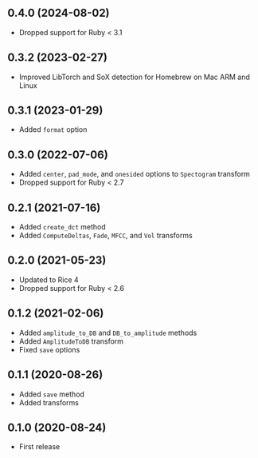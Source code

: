 ## 0.4.0 (2024-08-02)

- Dropped support for Ruby < 3.1

## 0.3.2 (2023-02-27)

- Improved LibTorch and SoX detection for Homebrew on Mac ARM and Linux

## 0.3.1 (2023-01-29)

- Added `format` option

## 0.3.0 (2022-07-06)

- Added `center`, `pad_mode`, and `onesided` options to `Spectogram` transform
- Dropped support for Ruby < 2.7

## 0.2.1 (2021-07-16)

- Added `create_dct` method
- Added `ComputeDeltas`, `Fade`, `MFCC`, and `Vol` transforms

## 0.2.0 (2021-05-23)

- Updated to Rice 4
- Dropped support for Ruby < 2.6

## 0.1.2 (2021-02-06)

- Added `amplitude_to_DB` and `DB_to_amplitude` methods
- Added `AmplitudeToDB` transform
- Fixed `save` options

## 0.1.1 (2020-08-26)

- Added `save` method
- Added transforms

## 0.1.0 (2020-08-24)

- First release
